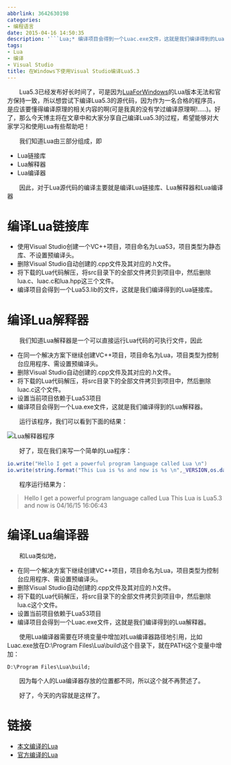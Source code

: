 ```yaml
---
abbrlink: 3642630198
categories:
- 编程语言
date: 2015-04-16 14:50:35
description: '```Lua;* 编译项目会得到一个Luac.exe文件，这就是我们编译得到的Lua解释器;* 在同一个解决方案下继续创建VC++项目，项目命名为Lua，项目类型为控制台应用程序、需设置预编译头'
tags:
- Lua
- 编译
- Visual Studio
title: 在Windows下使用Visual Studio编译Lua5.3
---
```


&emsp;&emsp;Lua5.3已经发布好长时间了，可是因为[LuaForWindows](http://files.luaforge.net/releases/luaforwindows/luaforwindows)的Lua版本无法和官方保持一致，所以想尝试下编译Lua5.3的源代码，因为作为一名合格的程序员，是应该要懂得编译原理的相关内容的啊(可是我真的没有学过编译原理啊!.....)。好了，那么今天博主将在文章中和大家分享自己编译Lua5.3的过程，希望能够对大家学习和使用Lua有些帮助吧！

<!--more-->

&emsp;&emsp;我们知道Lua由三部分组成，即
* Lua链接库
* Lua解释器
* Lua编译器

&emsp;&emsp;因此，对于Lua源代码的编译主要就是编译Lua链接库、Lua解释器和Lua编译器

# 编译Lua链接库
* 使用Visual Studio创建一个VC++项目，项目命名为Lua53，项目类型为静态库、不设置预编译头。
* 删除Visual Studio自动创建的.cpp文件及其对应的.h文件。
* 将下载的Lua代码解压，将src目录下的全部文件拷贝到项目中，然后删除lua.c、luac.c和lua.hpp这三个文件。
* 编译项目会得到一个Lua53.lib的文件，这就是我们编译得到的Lua链接库。

# 编译Lua解释器
&emsp;&emsp;我们知道Lua解释器是一个可以直接运行Lua代码的可执行文件，因此
* 在同一个解决方案下继续创建VC++项目，项目命名为Lua，项目类型为控制台应用程序、需设置预编译头。
* 删除Visual Studio自动创建的.cpp文件及其对应的.h文件。
* 将下载的Lua代码解压，将src目录下的全部文件拷贝到项目中，然后删除luac.c这个文件。
* 设置当前项目依赖于Lua53项目
* 编译项目会得到一个Lua.exe文件，这就是我们编译得到的Lua解释器。

&emsp;&emsp;运行该程序，我们可以看到下面的结果：

![Lua解释器程序](https://ww1.sinaimg.cn/large/4c36074fly1fz01zxszfqj20it0cdt8t.jpg)

&emsp;&emsp;好了，现在我们来写一个简单的Lua程序：
```Lua
io.write("Hello I get a powerful program language called Lua \n")
io.write(string.format("This Lua is %s and now is %s \n",_VERSION,os.date()))
```

&emsp;&emsp;程序运行结果为：
>Hello I get a powerful program language called Lua
>This Lua is Lua5.3 and now is 04/16/15 16:06:43

# 编译Lua编译器
&emsp;&emsp;和Lua类似地，
* 在同一个解决方案下继续创建VC++项目，项目命名为Lua，项目类型为控制台应用程序、需设置预编译头。
* 删除Visual Studio自动创建的.cpp文件及其对应的.h文件。
* 将下载的Lua代码解压，将src目录下的全部文件拷贝到项目中，然后删除lua.c这个文件。
* 设置当前项目依赖于Lua53项目
* 编译项目会得到一个Luac.exe文件，这就是我们编译得到的Lua解释器。

&emsp;&emsp;使用Lua编译器需要在环境变量中增加对Lua编译器路径地引用，比如Luac.exe放在D:\Program Files\Lua\build\这个目录下，就在PATH这个变量中增加：
```
D:\Program Files\Lua\build;
```
&emsp;&emsp;因为每个人的Lua编译器存放的位置都不同，所以这个就不再赘述了。

&emsp;&emsp;好了，今天的内容就是这样了。

# 链接
* [本文编译的Lua](http://pan.baidu.com/s/1hqs1fX6)
* [官方编译的Lua](http://joedf.users.sourceforge.net/luabuilds/)